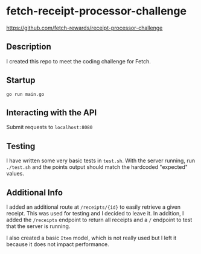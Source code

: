 # fetch-receipt-processor-challenge
https://github.com/fetch-rewards/receipt-processor-challenge

## Description

I created this repo to meet the coding challenge for Fetch. 

## Startup

`go run main.go`

## Interacting with the API

Submit requests to `localhost:8080`

## Testing

I have written some very basic tests in `test.sh`. With the server running, run `./test.sh` and the points output should match the hardcoded "expected" values.

## Additional Info

I added an additional route at `/receipts/{id}` to easily retrieve a given receipt. This was used for testing and I decided to leave it. In addition, I added the `/receipts` endpoint to return all receipts and a `/` endpoint to test that the server is running. 

I also created a basic `Item` model, which is not really used but I left it because it does not impact performance. 
